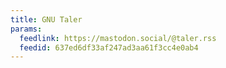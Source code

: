 ```yaml
---
title: GNU Taler
params:
  feedlink: https://mastodon.social/@taler.rss
  feedid: 637ed6df33af247ad3aa61f3cc4e0ab4
---
```

